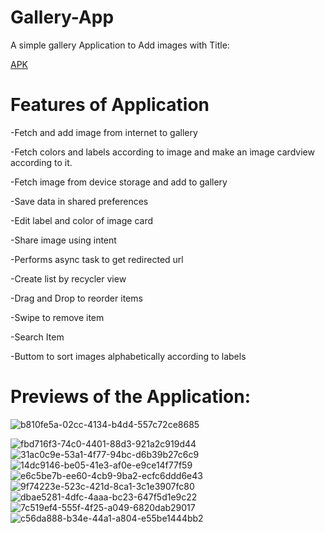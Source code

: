 # Gallery-App
A simple gallery Application to Add images with Title:

[APK](https://github.com/pulkitagrawal20/Gallery-App/releases/download/v1.0/app-debug.apk)

# Features of Application
-Fetch and add image from internet to gallery

-Fetch colors and labels according to image and make an image cardview according to it.

-Fetch image from device storage and add to gallery

-Save data in shared preferences

-Edit label and color of image card

-Share image using intent

-Performs async task to get redirected url

-Create list by recycler view

-Drag and Drop to reorder items

-Swipe to remove item

-Search Item

-Buttom to sort images alphabetically according to labels

# Previews of the Application:
![b810fe5a-02cc-4134-b4d4-557c72ce8685](https://user-images.githubusercontent.com/69674896/120176309-bff44500-c224-11eb-90cd-8051d737b36a.jpg)

![fbd716f3-74c0-4401-88d3-921a2c919d44](https://user-images.githubusercontent.com/69674896/120176375-d3071500-c224-11eb-92db-d37fdb6451e9.jpg)
![31ac0c9e-53a1-4f77-94bc-d6b39b27c6c9](https://user-images.githubusercontent.com/69674896/120176486-f6ca5b00-c224-11eb-88d8-e839e33929df.jpg)
![14dc9146-be05-41e3-af0e-e9ce14f77f59](https://user-images.githubusercontent.com/69674896/120176507-ff229600-c224-11eb-9262-9a8a4d9ad7bc.jpg)
![e6c5be7b-ee60-4cb9-9ba2-ecfc6ddd6e43](https://user-images.githubusercontent.com/69674896/120176535-05187700-c225-11eb-9480-bb8b27d996ab.jpg)
![9f74223e-523c-421d-8ca1-3c1e3907fc80](https://user-images.githubusercontent.com/69674896/120176544-08abfe00-c225-11eb-95c4-e62ddfa6b3a4.jpg)
![dbae5281-4dfc-4aaa-bc23-647f5d1e9c22](https://user-images.githubusercontent.com/69674896/120176556-0c3f8500-c225-11eb-9d63-90db01e9249a.jpg)
![7c519ef4-555f-4f25-a049-6820dab29017](https://user-images.githubusercontent.com/69674896/120176570-0f3a7580-c225-11eb-9a06-62b552c18145.jpg)
![c56da888-b34e-44a1-a804-e55be1444bb2](https://user-images.githubusercontent.com/69674896/120176466-ee722000-c224-11eb-89c3-aa6bc6e86ba7.jpg)










